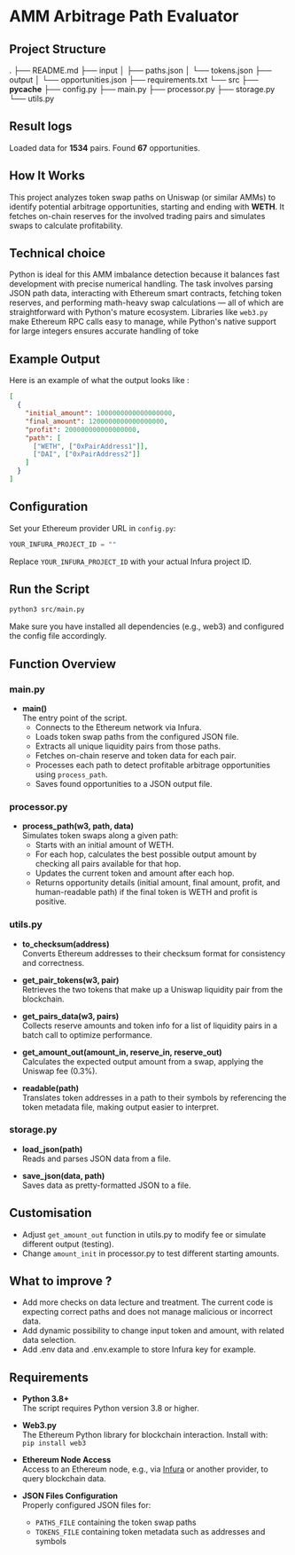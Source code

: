 # AMM Arbitrage Path Evaluator

## Project Structure

.
├── README.md
├── input
│ ├── paths.json
│ └── tokens.json
├── output
│ └── opportunities.json
├── requirements.txt
└── src
├── **pycache**
├── config.py
├── main.py
├── processor.py
├── storage.py
└── utils.py

## Result logs

Loaded data for **1534** pairs.
Found **67** opportunities.

## How It Works

This project analyzes token swap paths on Uniswap (or similar AMMs) to identify potential arbitrage opportunities, starting and ending with **WETH**. It fetches on-chain reserves for the involved trading pairs and simulates swaps to calculate profitability.

## Technical choice

Python is ideal for this AMM imbalance detection because it balances fast development with precise numerical handling. The task involves parsing JSON path data, interacting with Ethereum smart contracts, fetching token reserves, and performing math-heavy swap calculations — all of which are straightforward with Python's mature ecosystem. Libraries like `web3.py` make Ethereum RPC calls easy to manage, while Python's native support for large integers ensures accurate handling of toke

## Example Output

Here is an example of what the output looks like :

```json
[
  {
    "initial_amount": 1000000000000000000,
    "final_amount": 1200000000000000000,
    "profit": 200000000000000000,
    "path": [
      ["WETH", ["0xPairAddress1"]],
      ["DAI", ["0xPairAddress2"]]
    ]
  }
]
```

## Configuration

Set your Ethereum provider URL in `config.py`:

```python
YOUR_INFURA_PROJECT_ID = ""
```

Replace `YOUR_INFURA_PROJECT_ID` with your actual Infura project ID.

## Run the Script

```bash
python3 src/main.py
```

Make sure you have installed all dependencies (e.g., web3) and configured the config file accordingly.

## Function Overview

### main.py

- **main()**  
  The entry point of the script.
  - Connects to the Ethereum network via Infura.
  - Loads token swap paths from the configured JSON file.
  - Extracts all unique liquidity pairs from those paths.
  - Fetches on-chain reserve and token data for each pair.
  - Processes each path to detect profitable arbitrage opportunities using `process_path`.
  - Saves found opportunities to a JSON output file.

### processor.py

- **process_path(w3, path, data)**  
  Simulates token swaps along a given path:
  - Starts with an initial amount of WETH.
  - For each hop, calculates the best possible output amount by checking all pairs available for that hop.
  - Updates the current token and amount after each hop.
  - Returns opportunity details (initial amount, final amount, profit, and human-readable path) if the final token is WETH and profit is positive.

### utils.py

- **to_checksum(address)**  
  Converts Ethereum addresses to their checksum format for consistency and correctness.

- **get_pair_tokens(w3, pair)**  
  Retrieves the two tokens that make up a Uniswap liquidity pair from the blockchain.

- **get_pairs_data(w3, pairs)**  
  Collects reserve amounts and token info for a list of liquidity pairs in a batch call to optimize performance.

- **get_amount_out(amount_in, reserve_in, reserve_out)**  
  Calculates the expected output amount from a swap, applying the Uniswap fee (0.3%).

- **readable(path)**  
  Translates token addresses in a path to their symbols by referencing the token metadata file, making output easier to interpret.

### storage.py

- **load_json(path)**  
  Reads and parses JSON data from a file.

- **save_json(data, path)**  
  Saves data as pretty-formatted JSON to a file.

## Customisation

- Adjust `get_amount_out` function in utils.py to modify fee or simulate different output (testing).
- Change `amount_init` in processor.py to test different starting amounts.

## What to improve ?

- Add more checks on data lecture and treatment. The current code is expecting correct paths and does not manage malicious or incorrect data.
- Add dynamic possibility to change input token and amount, with related data selection.
- Add .env data and .env.example to store Infura key for example.

## Requirements

- **Python 3.8+**  
  The script requires Python version 3.8 or higher.

- **Web3.py**  
  The Ethereum Python library for blockchain interaction. Install with:  
  `pip install web3`

- **Ethereum Node Access**  
  Access to an Ethereum node, e.g., via [Infura](https://infura.io/) or another provider, to query blockchain data.

- **JSON Files Configuration**  
  Properly configured JSON files for:
  - `PATHS_FILE` containing the token swap paths
  - `TOKENS_FILE` containing token metadata such as addresses and symbols
